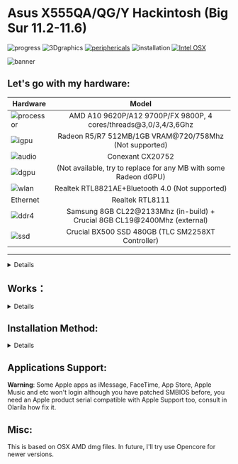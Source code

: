 # Asus X555QA/QG/Y Hackintosh (Big Sur 11.2-11.6)

![progress](https://img.shields.io/badge/Progress-to_fix_old_AMD_OSX-red.svg)
![3Dgraphics](https://img.shields.io/badge/3Dgraphics-not_working-red.svg)
[![periphericals](https://img.shields.io/badge/periphericals-partial_working-orange.svg)](https://github.com/sebasrock156/Asus-X555QA-Hackintosh#works)
![installation](https://img.shields.io/badge/installation-working-green.svg)
[![Intel OSX](https://img.shields.io/badge/HackintoshIntel-available_here-violet.svg)](https://github.com/sebasrock156/Acer-E5-572-TMP246-OpenCore)


![banner](https://i.imgur.com/BCBwPA1.png)

**Let's go with my hardware**:
---

Hardware | Model
--- |:--:
![processor](https://i.imgur.com/H44zEoW.png) | AMD A10 9620P/A12 9700P/FX 9800P, 4 cores/threads@3,0/3,4/3,6Ghz
![igpu](https://i.imgur.com/7TZmF2e.png)| Radeon R5/R7 512MB/1GB VRAM@720/758Mhz (Not supported)
![audio](https://i.imgur.com/SCKuD0b.png) | Conexant CX20752
![dgpu](https://i.imgur.com/7TZmF2e.png) | (Not available, try to replace for any MB with some Radeon dGPU)
![wlan](https://i.imgur.com/dUwPhAC.png) | Realtek RTL8821AE+Bluetooth 4.0 (Not supported)
Ethernet | Realtek RTL8111
![ddr4](https://i.imgur.com/g3gLTem.png) | Samsung 8GB CL22@2133Mhz (in-build) + Crucial 8GB CL19@2400Mhz (external)
![ssd](https://i.imgur.com/Jixm0UG.png) | Crucial BX500 SSD 480GB (TLC SM2258XT Controller)
---

<details>
 
**Now, some minimum hardware recommendations**:

---

Hardware | Model
--- |:--:
RAM | Any Samsung, Crucial or Kingston DDR4 8GB (in-unique slot).
Audio Card | Any Realtek and some Conexant Audio Cards.
WLAN Card | Any Intel network card, some Broadcom network cards, and few Qualcomm/Atheros network cards).
SATA Drive	| Any Solid State Drive (SSD) with 240GB or more of storage.
IDE Drive | Add a caddy for SATA Output, then, I recommend any Hard Disk with 500GB/1000GB of storage.
---
 
</details>

## Works：

<details>

Native Screen (1366x768) ✅
  
RJ45 Ethernet Connection ✅

Touchpad (Partial works, gestures are broken) ✅ 

Camera (althrough is awful) ✅

Battery Stats & Charge level (But for ACPI modifications, may have some of battery drain) ✅ 


## Not work (IDK how to fix it at all):

Integrated Graphics (3D Acceleration is broken, use default VESA drivers) ❌

Multi Screen (VESA doesn't support multi-screen) ❌

HDMI (No graphic drivers) ❌ 

VGA (No graphic drivers) ❌

Screen Backlit (This may be fix with some SSDT, but if 3DGfx doesn't work...) ❌

Audio Card ❌ (It's partially work via audio jack, but soundspeakers doesn't work).

Hibernate ❌ (It's full broken)
 
Bluetooth ❌ (It's broken with Realtek and Qualcomm, replace it for an Intel Wireless mini PCI-E card)

Wi-Fi ❌ (It's broken with Realtek I'll try replace for an Intel Card in future)

Card Reader ❌ (ACPI Problems, I'll trying to fix for newer releases)

</details>

## Installation Method:
<details>

**Before to try it**:

Maybe you need a External Keyboard and Mouse for use, and evite use USB 3.0/3.1 for Bootable USB Drive, if installation boot shows a 🚫 symbol, try putting the USB Pendrive in another USB Port.

1. Using any macOS Image based on Olarila project or AMD-OSX and Balena Ecther for doing Booteable USB Drive.

2. If macOS image won't boot, mount Booteable USB Drive ESP (EFI) partition with ESP Mounter Pro or Clover/OpenCore Configurator (MacOS) or MiniTool Partition (Windows) and replace EFI Folder with THIS repo EFI Folder.

3. Boot to USB Drive always with BIOS Secure Boot ENABLED (if you disable Secure Boot, MacOS Preinstalled on Hard Drive/Solid Drive never will boot, stuck on Apple logo). 

## Post-Installation：
 **WARNING ⚠️** : ACPI values (Advanced Configuration and Power Interface, a.k.a. memory access & Power from BIOS/Chipset to peripherics and motherboard components) could be changed with a macOS installation, if you do want make a Dualboot installation, some hardware periphericals might not work on Windows/Linux/Android.

If you have a ELANTECH Touchpad, this might not work on macOS, Apple kexts (drivers) usually doesn't detect Elantech devices; if you have been modified the BIOS Image (using AMFIBIOS tools), could do that Windows recognise the Touchpad as a SYNAPTICS device (is a bug from BIOS microcode in 320 version), in that case, touchpad might works. 

1. Mount the macOS Drive EFI Partition (with ESP Mounter Pro), later, drag EFI Folder from Booteable USB Drive and reboot.

2. Now, when you boot from your macOS Drive, go to Extras folder and run "GenSMBIOS.command", select option 2 for select included config.plist, after, select option 3 for generate a new Apple SMBIOS and Serial. This is for fix not working Apple ID and Apple Aplications.

3. If you have any Intel Wi-Fi card mentioned above, move and open "HeliPort" and configurate for enable in Autostart (System Preferences), Network connection aren't the best, but works.
</details>

## Applications Support:

**Warning**: Some Apple apps as iMessage, FaceTime, App Store, Apple Music and etc won't login although you have patched SMBIOS before, you need an Apple product serial compatible with Apple Support too, consult in Olarila how fix it.


## Misc:
This is based on OSX AMD dmg files.
In future, I'll try use Opencore for newer versions.
